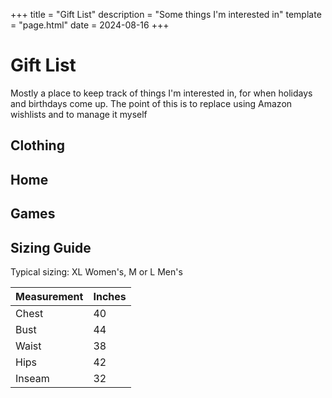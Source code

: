 +++
title = "Gift List"
description = "Some things I'm interested in"
template = "page.html"
date = 2024-08-16
+++

# Gift List

Mostly a place to keep track of things I'm interested in, for when holidays and birthdays come up. The point of this is to replace using Amazon wishlists and to manage it myself

<h2>Clothing</h2>
<section class="gift-section">
<gift-item
    link="https://cuyana.com/products/silk-asymmetrical-skirt?variant=44393458696507"
    linkText="Cuyana"
    image="https://cuyana.com/cdn/shop/products/sp19_silkasymmetricalskirt_black_0041-hero_900x900.jpg?v=1687317337"
    id="silk-skirt"
    description="Size XL in Black"
    price="178"
    title="Cuyana Silk Asymmetrical Skirt"
    alt="silk-skirt"
></gift-item>
<gift-item
    link="https://www.fluevog.com/shop/5281-gladstone-black?item=9&of=32&anchor=true"
    linkText="Fluevog"
    image="https://www.fluevog.com/images/gladstone-black-mid-calf-lace-up-boot-profile-outside-colour_image-0000029889-retina_detail.webp"
    id="gladstone-boots"
    description="Size 11 mens / 13 womens in Black"
    price="399"
    title="Fluevog East End Gladstone Mid-calf lace-up boot"
    alt="gladstone-boots"
></gift-item>
<gift-item
    link="https://www.etsy.com/listing/772955961/genuine-leather-black-holster-with?click_key=1ab311bd2eb799929bb95ee219ec553b3d65ede8%3A772955961&click_sum=806db059&ref=shop_home_active_1&pro=1&frs=1"
    linkText="Etsy"
    image="https://i.etsystatic.com/6109266/r/il/3f3678/2604264544/il_1588xN.2604264544_3aek.jpg"
    id="leather-holster"
    description="holster in black"
    price="260"
    title="Leather Holster"
    alt="leather-holster"
></gift-item>
<gift-item
    link="https://shop.spookyhaus.com/products/trans-symbol-earrings"
    linkText="Spooky Haus"
    image="https://shop.spookyhaus.com/cdn/shop/files/Brightness_Contrast1.png?v=1714455332"
    id="trans-earrings"
    description="Earrings from my friends at Spooky Haus"
    price="28"
    title="Glitzy Trans Symbol Earrings"
    alt="trans earrings"
></gift-item>
<gift-item
    link="https://mantasleep.com/products/manta-sleep-mask?variant=44473174392985"
    linkText="Manta Sleep"
    image="https://mantasleep.com/cdn/shop/files/PINK-Buy-Box-1_1_1400x.png?v=1718070947"
    id="manta-mask"
    description="Manta Sleep Mask in Pink"
    price="35"
    title="Manta Sleep Mask"
    alt="manta-mask"
></gift-item>
</section>

<h2>Home</h2>
<section class="gift-section">
<gift-item
    link="https://www.amazon.com/dp/B088DNK94C"
    linkText="Amazon"
    image="https://m.media-amazon.com/images/I/51TNjnnt1cL._AC_SL1077_.jpg"
    id="icecream"
    description="Insulated Ice Cream Bowls"
    price="26"
    title="Insulated Ice Cream Bowls"
    alt="icecream"
></gift-item>
<gift-item
    link="https://yetch.store/products/small-coat-hinger-bracket-kit-pre-order"
    linkText="Yetch"
    image="https://imgproxy.fourthwall.com/Ea-Z8ga5kjvCmdWlPYUG90MMOVz9fI8hr4mzMQaaS1s/sm:1/enc/ZWVlMGFlOGE5ODk3/ODQ0ODWLM3OwT6iV/ZH6UeHSku1ukWmPA/09f_rAAKlM5CnqcC/e1EihE2gGHmdBGs7/NV7BRMF2dtmp9FxL/Eq_KoE9EdSJvc--F/z287Yre8FMsZ4m1M/6KbB0xRJcqrLgAfb/99OUlTvUIYSUCA4-/wp29LmCgh2EuRZS5/dSDWbtsRjQxUinfs/znde6LTjuFRTUGgY/IxQX-Q.webp"
    id="coat-hanger"
    description="Neat little space-saving coat hanger from Simone Giertz"
    price="150"
    title="Yetch Coat Hinger"
    alt="coat-hanger"
></gift-item>
<gift-item
    link="https://www.amazon.com/dp/B08G8RG8Q8/ref=emc_bcc_2_i?th=1"
    linkText="Amazon"
    image="https://m.media-amazon.com/images/I/71JHo8dEyYL._AC_SX679_.jpg"
    id="ladder"
    description="gotta get up high"
    price="113"
    title="Boweiti Telescoping Ladder"
    alt="ladder"
></gift-item>
</section>

<h2>Games</h2>
<section class="gift-section">
<gift-item
    link="https://store.steampowered.com/app/2457220/Avowed/"
    image="https://www.digitaltrends.com/wp-content/uploads/2024/01/Avowed-key-art-1.jpg?fit=1920%2C1080&p=1"
    id="avowed"
    description="New Obsidian games RPG"
    title="Avowed"
    alt="avowed"
></gift-item>
</section>

## Sizing Guide

Typical sizing: XL Women's, M or L Men's

<div class="sizing-table">

| Measurement | Inches |
| --- | --- |
| Chest | 40 |
| Bust | 44 |
| Waist | 38 |
| Hips | 42 |
| Inseam | 32 |

</div>

<script src="/GiftItem.js" type="text/javascript"></script>
